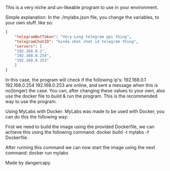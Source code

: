 This is a very niche and un-likeable program to use in your environment.

Simple explanation:
    In the ./mylabs.json file, you change the variables, to your own stuff. like so:
```json
{
    "telegramBotToken": "Very-Long telegram api thing",
    "telegramChatID": "kinda shot chat id telegram thing",
    "servers": [
    "192.168.0.1",
    "192.168.0.254",
    "192.168.0.253"
    ]
}
```
In this case, the program will check if the following ip's:
192.168.0.1
192.168.0.254
192.168.0.253
are online, and sent a message when this is no(longer) the case.
You can, after changing these values to your own, also use the docker file to build & run the program. This is the recommended way to use the program.

Using MyLabs with Docker:
MyLabs was made to be used with Docker, you can do this the following way:

First we need to build the image using the provided Dockerfile, we can achieve this using the following command:
docker build -t mylabs -f Dockerfile .

After running this command we can now start the image using the next command:
docker run mylabs

Made by dangercapy.